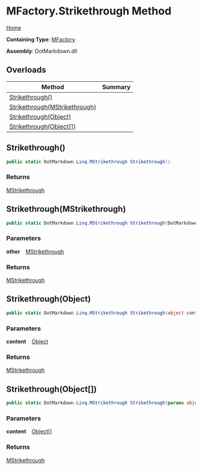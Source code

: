 # MFactory\.Strikethrough Method

[Home](../../../../README.md)

**Containing Type**: [MFactory](../README.md)

**Assembly**: DotMarkdown\.dll

## Overloads

| Method | Summary |
| ------ | ------- |
| [Strikethrough()](#DotMarkdown_Linq_MFactory_Strikethrough) | |
| [Strikethrough(MStrikethrough)](#DotMarkdown_Linq_MFactory_Strikethrough_DotMarkdown_Linq_MStrikethrough_) | |
| [Strikethrough(Object)](#DotMarkdown_Linq_MFactory_Strikethrough_System_Object_) | |
| [Strikethrough(Object\[\])](#DotMarkdown_Linq_MFactory_Strikethrough_System_Object___) | |

## Strikethrough\(\) <a id="DotMarkdown_Linq_MFactory_Strikethrough"></a>

```csharp
public static DotMarkdown.Linq.MStrikethrough Strikethrough()
```

### Returns

[MStrikethrough](../../MStrikethrough/README.md)

## Strikethrough\(MStrikethrough\) <a id="DotMarkdown_Linq_MFactory_Strikethrough_DotMarkdown_Linq_MStrikethrough_"></a>

```csharp
public static DotMarkdown.Linq.MStrikethrough Strikethrough(DotMarkdown.Linq.MStrikethrough other)
```

### Parameters

**other** &ensp; [MStrikethrough](../../MStrikethrough/README.md)

### Returns

[MStrikethrough](../../MStrikethrough/README.md)

## Strikethrough\(Object\) <a id="DotMarkdown_Linq_MFactory_Strikethrough_System_Object_"></a>

```csharp
public static DotMarkdown.Linq.MStrikethrough Strikethrough(object content)
```

### Parameters

**content** &ensp; [Object](https://docs.microsoft.com/en-us/dotnet/api/system.object)

### Returns

[MStrikethrough](../../MStrikethrough/README.md)

## Strikethrough\(Object\[\]\) <a id="DotMarkdown_Linq_MFactory_Strikethrough_System_Object___"></a>

```csharp
public static DotMarkdown.Linq.MStrikethrough Strikethrough(params object[] content)
```

### Parameters

**content** &ensp; [Object](https://docs.microsoft.com/en-us/dotnet/api/system.object)\[\]

### Returns

[MStrikethrough](../../MStrikethrough/README.md)

